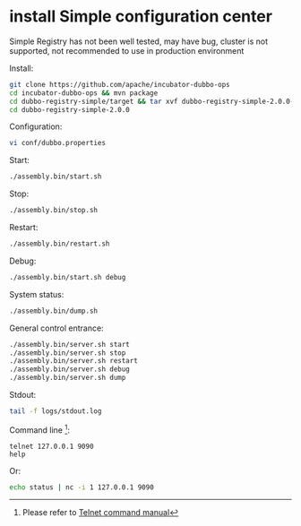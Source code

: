 # install Simple configuration center

Simple Registry has not been well tested, may have bug, cluster is not supported, not recommended to use in production environment

Install:

```sh
git clone https://github.com/apache/incubator-dubbo-ops
cd incubator-dubbo-ops && mvn package
cd dubbo-registry-simple/target && tar xvf dubbo-registry-simple-2.0.0-assembly.tar.gz
cd dubbo-registry-simple-2.0.0
```

Configuration:

```sh
vi conf/dubbo.properties
```

Start:

```sh
./assembly.bin/start.sh
```

Stop:

```sh
./assembly.bin/stop.sh
```

Restart:

```sh
./assembly.bin/restart.sh
```

Debug:

```sh
./assembly.bin/start.sh debug
```

System status:

```sh
./assembly.bin/dump.sh
```

General control entrance: 
```sh
./assembly.bin/server.sh start
./assembly.bin/server.sh stop
./assembly.bin/server.sh restart
./assembly.bin/server.sh debug
./assembly.bin/server.sh dump
```

Stdout:

```sh
tail -f logs/stdout.log
```

Command line [^1]:

```shell
telnet 127.0.0.1 9090
help
```

Or:

```sh
echo status | nc -i 1 127.0.0.1 9090
```

[^1]: Please refer to [Telnet command manual](http://dubbo.io/books/dubbo-user-book-en/references/telnet.html)
